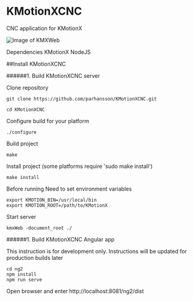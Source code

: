 # KMotionXCNC
CNC application for KMotionX


![Image of KMXWeb](KMotionXCNC/doc/images/main.png)

Dependencies
KMotionX
NodeJS


##Install KMotionXCNC

######1. Build KMotionXCNC server

Clone repository
```
git clone https://github.com/parhansson/KMotionXCNC.git
```

```
cd KMotionXCNC
```
Configure build for your platform
```
./configure
```
Build project
```
make
```
Install project (some platforms require 'sudo make install') 
```
make install
```

Before running
Need to set environment variables
```
export KMOTION_BIN=/usr/local/bin
export KMOTION_ROOT=/path/to/KMotionX
```

Start server
```
kmxWeb -document_root ./
```

######1. Build KMotionXCNC Angular app

This instruction is for development only.
Instructions will be updated for production builds later
```
cd ng2
npm install
npm run serve
```

Open browser and enter 
http://localhost:8081/ng2/dist